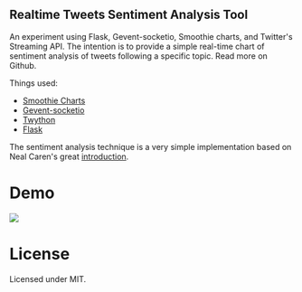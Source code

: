 Realtime Tweets Sentiment Analysis Tool
---------------------------------------

An experiment using Flask, Gevent-socketio, Smoothie charts, and Twitter's Streaming API. The intention is to provide a simple real-time chart of sentiment analysis of tweets following a specific topic. Read more on Github.

Things used:
- [Smoothie Charts](http://smoothiecharts.org)
- [Gevent-socketio](https://gevent-socketio.readthedocs.org/en/latest/)
- [Twython](https://github.com/ryanmcgrath/twython)
- [Flask](http://flask.pocoo.org)

The sentiment analysis technique is a very simple implementation based on Neal Caren's great [introduction](http://nealcaren.web.unc.edu/an-introduction-to-text-analysis-with-python-part-1/).


Demo
====
<a href="http://rtsat.beshr.com"><img src="http://i.imgur.com/LTotrQB.jpg"></a>

License
=======
Licensed under MIT.

